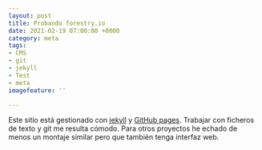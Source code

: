 ```yaml
---
layout: post
title: Probando forestry.io
date: 2021-02-19 07:00:00 +0000
category: meta
tags:
- CMS
- git
- jekyll
- Test
- meta
imagefeature: ''

---
```

Este sitio está gestionado con [jekyll](Jekyll) y [GitHub pages](https://pages.github.com/ "GitHub pages"). Trabajar con ficheros de texto y git me resulta cómodo. Para otros proyectos he echado de menos un montaje similar pero que también tenga interfaz web. 
